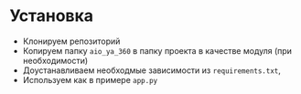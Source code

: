 # Установка

- Клонируем репозиторий
- Копируем папку `aio_ya_360` в папку проекта в качестве модуля (при необходимости)
- Доустанавливаем необходмые зависимости из `requirements.txt`, 
- Используем как в примере `app.py`